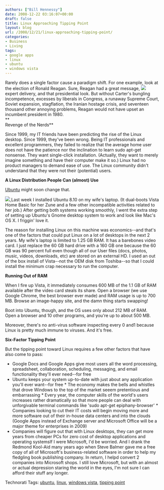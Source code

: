```yaml
---
authors: ["Bill Hennessy"]
date: 2008-12-22 03:16:07+00:00
draft: false
title: Linux Approaching Tipping Point
layout: blog
url: /2008/12/21/linux-approaching-tipping-point/
categories:
- Business
- Living
tags:
- google apps
- linux
- ubuntu
- windows vista
---
```


Rarely does a single factor cause a paradigm shift. For one example, look at the election of Ronald Reagan. Sure, Reagan had a great message, ![](https://www.disco-tech.org/Linux%20tux-large.jpg)
expert delivery, and that presidential look. But without Carter's bungling incompetence, excesses by liberals in Congress, a runaway Supreme Court, Soviet expansion, stagflation, the Iranian hostage crisis, and seventeen thousand other annoying problems, Reagan would not have upset an incumbent president in 1980.   
**  
Revenge of the Nerds**  
  
Since 1999, my IT friends have been predicting the rise of the Linux desktop. Since 1999, they've been wrong. Being IT professionals and excellent programmers, they failed to realize that the average home user does not have the patience nor the inclination to learn sudo apt-get nonsense. They want single-click installation. (Actually, they want to merely imagine something and have their computer make it so.) Linux had no product managers to demand ease of use. The Linux community didn't understand that they were not their (potential) users.  
  
**A Linux Distribution People Can (almost) Use**  
  
[Ubuntu](https://www.ubuntu.com/) might soon change that.  
  
[![](https://www.ubuntu.com/themes/ubuntu07/images/ubuntulogo.png)
](https://www.ubuntu.com/)Last week I installed Ubuntu 8.10 on my wife's laptop. (It dual-boots Vista Home Basic for her Zune and a few other incompatible activities related to her job.) After getting both systems working smoothly, I went the extra step of setting up Ubuntu's Gnome desktop system to work and look like Mac's OS X. I friggin' love it.  
  
The reason for installing Linux on this machine was economics--and that's one of the factors that could put Linux on a lot of desktops in the next 2 years. My wife's laptop is limited to 1.25 GB RAM. It has a barebones video card. I just replace the 60 GB hard drive with a 160 GB one because the 60 GB was 90 percent full even though all of our User files (docs, photos, music, videos, downloads, etc) are stored on an external HD. I used an out of the box install of Vista--not the OEM disk from Toshiba--so that I could install the minimum crap necessary to run the computer.   
  
**Running Out of RAM**  
  
When I fire up Vista, it immediately consumes 600 MB of the 1.1 GB of RAM available after the video card steals its share. Open a browser (we use Google Chrome, the best browser ever made) and RAM usage is up to 700 MB. Browse an image-happy site, and the damn thing starts swapping!   
  
Boot into Ubuntu, though, and the OS uses only about 212 MB of RAM. Open a browser and 10 other programs, and you're up to about 500 MB.   
  
Moreover, there's no anti-virus software inspecting every 0 and1 because Linux is pretty much immune to viruses. And it's free.  
  
**Six-Factor Tipping Point**  
  
But the tipping point toward Linux requires a few other factors that have also come to pass:  
  * Google Docs and Google Apps give most users all the word processing, spreadsheet, collaboration, scheduling, messaging, and email functionality they'll ever need--for free  
  * Ubuntu keeps your system up-to-date with just about any application you'll ever want--for free  * The economy makes the bells and whistles that drove Windows to the top of the market seeem pretentious and embarrassing  * Every year, the computer skills of the world's users increases rather dramatically so that more people can deal with unforgivable terminal commands like 'sudo apt-get epiphany-browser'  * Companies looking to cut their IT costs will begin moving more and more software out of their in-house data centers and into the clouds (Google Apps instead of Exchange server and Microsoft Office will be a major theme for enterprises in 2009)  
  * Companies will figure out that with Linux desktops, they can get more years from cheaper PCs for zero cost of desktop applications and operating systemsIf I were Microsoft, I'd be worried. And I drank the Redmond Kool-Aid many years ago when Steve Balmer gave me a free copy of all of Microsoft's business-related software in order to help my fledgling book publishing company. In return, I helpd convert 2 companies into Microsoft shops. I still love Microsoft, but with an almost or actual depression staring the world in the eyes, I'm not sure I can afford their stuff any longer.  
  
  
  
Technorati Tags: [ubuntu](https://technorati.com/tag/ubuntu), [linux](https://technorati.com/tag/linux), [windows vista](https://technorati.com/tag/windows%20vista), [tipping point](https://technorati.com/tag/tipping%20point)
